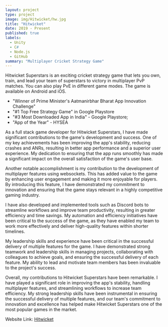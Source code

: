 ```yaml
---
layout: project
type: project
image: img/Hitwicket/hw.jpg
title: "Hitwicket"
date: 2019 - Present
published: true
labels:
  - Unity
  - C#
  - Node.js
  - GitHub
summary: "Multiplayer Cricket Strategy Game"
---
```



Hitwicket Superstars is an exciting cricket strategy game that lets you own, train, and lead your team of superstars to victory in multiplayer PvP matches. You can also play PvE in different game modes. The game is available on Android and iOS.
<ul>
<li>"Winner of Prime Minister's Aatmanirbhar Bharat App Innovation Challenge"</li>
<li>"#1 Top Free Strategy Game" in Google Playstore</li>
<li>"#3 Most Downloaded App in India" - Google Playstore; </li>
<li>"App of the Year" - HYSEA</li>
</ul>



As a full stack game developer for Hitwicket Superstars, I have made significant contributions to the game's development and success. One of my key achievements has been improving the app's stability, reducing crashes and ANRs, resulting in better app performance and a superior user experience. My dedication to ensuring that the app runs smoothly has made a significant impact on the overall satisfaction of the game's user base.

Another notable accomplishment is my contribution to the development of multiplayer features using websockets. This has added value to the game by enhancing user engagement and making it more enjoyable for players. By introducing this feature, I have demonstrated my commitment to innovation and ensuring that the game stays relevant in a highly competitive gaming industry.

I have also developed and implemented tools such as Discord bots to streamline workflows and improve team productivity, resulting in greater efficiency and time savings. My automation and efficiency initiatives have been critical to the success of the game, as they have enabled my team to work more effectively and deliver high-quality features within shorter timelines.

My leadership skills and experience have been critical in the successful delivery of multiple features for the game. I have demonstrated strong teamwork and leadership skills in managing projects, collaborating with colleagues to achieve goals, and ensuring the successful delivery of each feature. My ability to lead and motivate team members has been invaluable to the project's success.

Overall, my contributions to Hitwicket Superstars have been remarkable. I have played a significant role in improving the app's stability, handling multiplayer features, and streamlining workflows to increase team efficiency. My strong leadership skills have been instrumental in ensuring the successful delivery of multiple features, and our team's commitment to innovation and excellence has helped make Hitwicket Superstars one of the most popular games in the market.



Website Link: <a href="https://hitwicket.com"><i class="large github icon "></i>Hitwicket</a>
